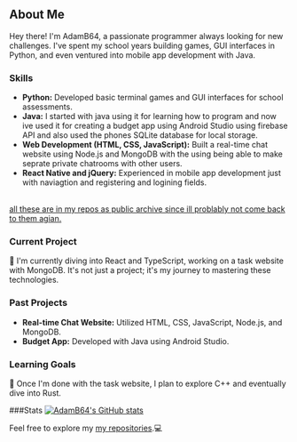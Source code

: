 ## About Me

Hey there! I'm AdamB64, a passionate programmer always looking for new challenges. I've spent my school years building games, GUI interfaces in Python, and even ventured into mobile app development with Java.

### Skills

- **Python:** Developed basic terminal games and GUI interfaces for school assessments.
- **Java:** I started with java using it for learning how to program and now ive used it for creating a budget app using Android Studio using firebase API and also used the phones SQLite database for local storage.
- **Web Development (HTML, CSS, JavaScript):** Built a real-time chat website using Node.js and MongoDB with the using being able to make seprate private chatrooms with other users.
- **React Native and jQuery:** Experienced in mobile app development just with naviagtion and registering and logining fields.<br>
<br>
<ins>all these are in my repos as public archive since ill problably not come back to them agian.</ins>

### Current Project

🌱 I'm currently diving into React and TypeScript, working on a task website with MongoDB. It's not just a project; it's my journey to mastering these technologies.

### Past Projects

- **Real-time Chat Website:** Utilized HTML, CSS, JavaScript, Node.js, and MongoDB.
- **Budget App:** Developed with Java using Android Studio.

### Learning Goals

🔭 Once I'm done with the task website, I plan to explore C++ and eventually dive into Rust.

###Stats
[![AdamB64's GitHub stats](https://github-readme-stats.vercel.app/api?username=AdamB64)](https://github.com/anuraghazra/github-readme-stats)

Feel free to explore my [my repositories](https://github.com/AdamB64?tab=repositories).💻

